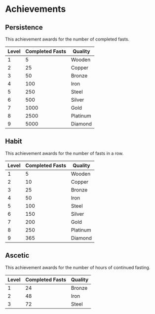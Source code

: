 # Achievements

## Persistence 

This achievement awards for the number of completed fasts.

| Level | Completed Fasts | Quality  |
|-------|-----------------|----------|
| 1     | 5               | Wooden   | 
| 2     | 25              | Copper   |
| 3     | 50              | Bronze   |
| 4     | 100             | Iron     |
| 5     | 250             | Steel    |
| 6     | 500             | Silver   |
| 7     | 1000            | Gold     |
| 8     | 2500            | Platinum |
| 9     | 5000            | Diamond  |

## Habit

This achievement awards for the number of fasts in a row.

| Level | Completed Fasts | Quality  |
|-------|-----------------|----------|
| 1     | 5               | Wooden   | 
| 2     | 10              | Copper   |
| 3     | 25              | Bronze   |
| 4     | 50              | Iron     |
| 5     | 100             | Steel    |
| 6     | 150             | Silver   |
| 7     | 200             | Gold     |
| 8     | 250             | Platinum |
| 9     | 365             | Diamond  |

## Ascetic

This achievement awards for the number of hours of continued fasting.

| Level | Completed Fasts | Quality |
|-------|-----------------|---------|
| 1     | 24              | Bronze  | 
| 2     | 48              | Iron    |
| 3     | 72              | Steel   |